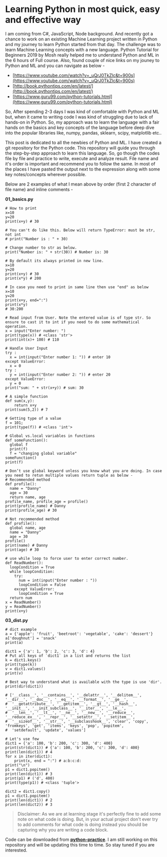 #  Learning Python in most quick, easy and effective way

I am coming from C#, JavaScript, Node background. And recently got a chance to work on an existing Machine Learning project written in Python and my journey to learn Python started from that day. The challenge was to learn Machine Learning concepts with a new language. Python Tutorial for Beginners 2019 by Mosh really helped me to understand Python and ML in the 6 hours of Full course. Also, found couple of nice links on my jouney to Python and ML and you can navigate as below -

- [https://www.youtube.com/watch?v=_uQrJ0TkZlc&t=900s](https://www.youtube.com/watch?v=_uQrJ0TkZlc&t=900s)
- [http://book.pythontips.com/en/latest/](http://book.pythontips.com/en/latest/)
- [https://www.guru99.com/python-tutorials.html](https://www.guru99.com/python-tutorials.html)

So, After spending 2-3 days I was kind of comfortable with Python and ML but, when it came to writing code I was kind of struggling due to lack of hands-on in Python. So, my approach was to learn the language with a fair hands on the basics and key concepts of the language before deep dive into the popular libraries like, numpy, pandas, sklearn, scipy, matplotlib etc..

This post is dedicated to all the newbies of Python and ML. I have created a git repository for the Python code. This repository will guide you through the step-by-step approach to learn this language. So, go though the codes file by file and practice to write, execute and analyze result. File name and it's order is important and recommend you to follow the same. In most of the places I have pasted the output next to the expression along with some key notes/concepts wherever possible.

Below are 2 examples of what I mean above by order (first 2 character of file name) and inline comments -

**01_basics.py**


```
# How to print
x=10
y=20
print(x+y) # 30

# You can't do like this. Below will return TypeError: must be str, not int
# print("Number is : " + 30)

# Change number to str as below.
print("Number is: " + str(30)) # Number is: 30

# By default its always printed in new line.
x=10
y=20
print(x+y) # 30
print(x*y) # 200

# In case you need to print in same line then use "end" as below
x=10
y=20
print(x+y, end=":")
print(x*y)
# 30:200

# Read input from User. Note the entered value is of type str. So ensure to cast it to int if you need to do some mathematical operation.
x = input("Enter number: ")
print(type(x)) # <class 'str'>
print(int(x)+ 100) # 110

# Handle User Input
try :
  x = int(input("Enter number 1: ")) # enter 10
except ValueError:
  x = 0
try :
  y = int(input("Enter number 2: ")) # enter 20
except ValueError:
  y = 0
print("sum: " + str(x+y)) # sum: 30

# A simple function
def sum(x,y):
    return x+y
print(sum(5,2)) # 7

# Getting type of a value
f = 101;
print(type(f)) # <class 'int'>

# Global vs.local variables in functions
def someFunction():
  global f
  print(f)
  f = "changing global variable"
someFunction()
print(f)

# Don’t use global keyword unless you know what you are doing. In case you need to retun multiple values return tuple as below -
# Recommended method
def profile():
  name = "Danny"
  age = 30
  return name, age
profile_name, profile_age = profile()
print(profile_name) # Danny
print(profile_age) # 30

# Not recommended method
def profile():
  global name, age
  name = "Danny"
  age = 30
profile()
print(name) # Danny
print(age) # 30

# use while loop to force user to enter correct number.
def ReadNumber():
  loopCondition = True
  while loopCondition:
    try:
      num = int(input("Enter number : "))
      loopCondition = False
    except ValueError:
      loopCondition = True
  return num
x = ReadNumber()
y = ReadNumber()
print(x+y)
```

**03_dist.py**
```
# dict example
a = {'apple': 'fruit', 'beetroot': 'vegetable', 'cake': 'dessert'}
a['doughnut'] = 'snack'
print(a)

dict1 = {'a': 1, 'b': 2, 'c': 3, 'd': 4}
# Put all keys of `dict1` in a list and returns the list
k = dict1.keys()
print(type(k))
v = dict1.values()
print(v)

# Best way to understand what is available with the type is use 'dir'.
print(dir(dict1))

# ['__class__', '__contains__', '__delattr__', '__delitem__', '__dir__', '__doc__', '__eq__', '__format__', '__ge__',
#  '__getattribute__', '__getitem__', '__gt__', '__hash__', '__init__', '__init_subclass__', '__iter__', '__le__',
#  '__len__', '__lt__', '__ne__', '__new__', '__reduce__', '__reduce_ex__', '__repr__', '__setattr__', '__setitem__',
#  '__sizeof__', '__str__', '__subclasshook__', 'clear', 'copy', 'fromkeys', 'get', 'items', 'keys', 'pop', 'popitem',
#  'setdefault', 'update', 'values']

# Let's use few
dict1 = {'a': 100, 'b': 200, 'c': 300, 'd': 400}
print(str(dict1)) # {'a': 100, 'b': 200, 'c': 300, 'd': 400}
print(len(dict1)) # 4
for x in iter(dict1):
    print(x, end = ":") # a:b:c:d:
print("\n")
p1 = dict1.popitem()
print(len(dict1)) # 3
print(p1) # ('d', 400)
print(type(p1)) # <class 'tuple'>

dict2 = dict1.copy()
p1 = dict1.popitem()
print(len(dict1)) # 2
print(len(dict2)) # 3
```

> Disclaimer: As we are at learning stage it's perfectly fine to add some note on what code is doing. But, in your actual project don't ever try to add comments for what code is doing instead you should be capturing why you are writing a code block.

Code can be downloaded from **[python-practice](https://github.com/kumardh/python-practice)**. I am still working on this repository and will be updating this time to time. So stay tuned if you are interested.

